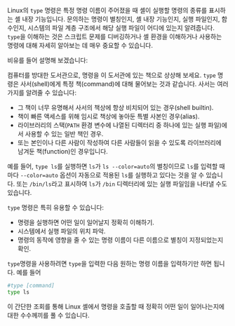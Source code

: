 Linux의 `type` 명령은 특정 명령 이름이 주어졌을 때 셸이 실행할 명령의 종류를 표시하는 셸 내장 기능입니다. 문의하는 명령이 별칭인지, 셸 내장 기능인지, 실행 파일인지, 함수인지, 시스템의 파일 계층 구조에서 해당 실행 파일이 어디에 있는지 알려줍니다. `type`을 이해하는 것은 스크립트 문제를 디버깅하거나 셸 환경을 이해하거나 사용하는 명령에 대해 자세히 알아보는 데 매우 중요할 수 있습니다.

비유를 들어 설명해 보겠습니다:

컴퓨터를 방대한 도서관으로, 명령을 이 도서관에 있는 책으로 상상해 보세요. `type` 명령은 사서(shell)에게 특정 책(command)에 대해 물어보는 것과 같습니다. 사서는 여러 가지를 알려줄 수 있습니다:

- 그 책이 너무 유명해서 사서의 책상에 항상 비치되어 있는 경우(shell builtin).
- 책이 빠른 액세스를 위해 임시로 책상에 놓아둔 특별 사본인 경우(alias).
- 라이브러리의 스택(`PATH` 환경 변수에 나열된 디렉터리 중 하나에 있는 실행 파일)에서 사용할 수 있는 일반 책인 경우.
- 또는 본인이나 다른 사람이 작성하여 다른 사람들이 읽을 수 있도록 라이브러리에 남겨둔 책(function)인 경우입니다.

예를 들어, `type ls`를 실행하면 `ls`가 `ls --color=auto`의 별칭이므로 `ls`를 입력할 때마다 `--color=auto` 옵션이 자동으로 적용된 `ls`를 실행하고 있다는 것을 알 수 있습니다. 또는 `/bin/ls`라고 표시하여 `ls`가 `/bin` 디렉터리에 있는 실행 파일임을 나타낼 수도 있습니다.

`type` 명령은 특히 유용할 수 있습니다:

- 명령을 실행하면 어떤 일이 일어날지 정확히 이해하기.
- 시스템에서 실행 파일의 위치 파악.
- 명령의 동작에 영향을 줄 수 있는 명령 이름이 다른 이름으로 별칭이 지정되었는지 확인.

`type`명령을 사용하려면 `type`을 입력한 다음 원하는 명령 이름을 입력하기만 하면 됩니다. 예를 들어

```sh
#type [command]
type ls
```

이 간단한 조회를 통해 Linux 셸에서 명령을 호출할 때 정확히 어떤 일이 일어나는지에 대한 수수께끼를 풀 수 있습니다.
